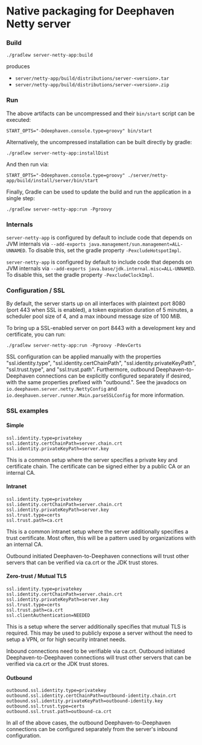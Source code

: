 # Native packaging for Deephaven Netty server

### Build

```shell
./gradlew server-netty-app:build
```

produces

* `server/netty-app/build/distributions/server-<version>.tar`
* `server/netty-app/build/distributions/server-<version>.zip`

### Run

The above artifacts can be uncompressed and their `bin/start` script can be executed:

```shell
START_OPTS="-Ddeephaven.console.type=groovy" bin/start
```

Alternatively, the uncompressed installation can be built directly by gradle:

```shell
./gradlew server-netty-app:installDist
```

And then run via:

```shell
START_OPTS="-Ddeephaven.console.type=groovy" ./server/netty-app/build/install/server/bin/start
```

Finally, Gradle can be used to update the build and run the application in a single step:

```shell
./gradlew server-netty-app:run -Pgroovy
```

### Internals

`server-netty-app` is configured by default to include code that depends on JVM internals via
`--add-exports java.management/sun.management=ALL-UNNAMED`. To disable this, set the gradle property `-PexcludeHotspotImpl`.

`server-netty-app` is configured by default to include code that depends on JVM internals via
`--add-exports java.base/jdk.internal.misc=ALL-UNNAMED`. To disable this, set the gradle property `-PexcludeClockImpl`.

### Configuration / SSL

By default, the server starts up on all interfaces with plaintext port 8080 (port 443 when SSL is enabled), a token
expiration duration of 5 minutes, a scheduler pool size of 4, and a max inbound message size of 100 MiB.

To bring up a SSL-enabled server on port 8443 with a development key and certificate, you can run:
```shell
./gradlew server-netty-app:run -Pgroovy -PdevCerts
```

SSL configuration can be applied manually with the properties "ssl.identity.type", "ssl.identity.certChainPath",
"ssl.identity.privateKeyPath", "ssl.trust.type", and "ssl.trust.path". Furthermore, outbound Deephaven-to-Deephaven
connections can be explicitly configured separately if desired, with the same properties prefixed with "outbound.".
See the javadocs on `io.deephaven.server.netty.NettyConfig` and `io.deephaven.server.runner.Main.parseSSLConfig` for
more information.

### SSL examples

#### Simple

```properties
ssl.identity.type=privatekey
ssl.identity.certChainPath=server.chain.crt
ssl.identity.privateKeyPath=server.key
```

This is a common setup where the server specifies a private key and certificate chain. The certificate can be signed
either by a public CA or an internal CA.

#### Intranet

```properties
ssl.identity.type=privatekey
ssl.identity.certChainPath=server.chain.crt
ssl.identity.privateKeyPath=server.key
ssl.trust.type=certs
ssl.trust.path=ca.crt
```

This is a common intranet setup where the server additionally specifies a trust certificate. Most often, this will be a
pattern used by organizations with an internal CA.

Outbound initiated Deephaven-to-Deephaven connections will trust other servers that can be verified via ca.crt or the
JDK trust stores.

#### Zero-trust / Mutual TLS

```properties
ssl.identity.type=privatekey
ssl.identity.certChainPath=server.chain.crt
ssl.identity.privateKeyPath=server.key
ssl.trust.type=certs
ssl.trust.path=ca.crt
ssl.clientAuthentication=NEEDED
```

This is a setup where the server additionally specifies that mutual TLS is required. This may be used to publicly expose
a server without the need to setup a VPN, or for high security intranet needs.

Inbound connections need to be verifiable via ca.crt. Outbound initiated Deephaven-to-Deephaven connections will trust
other servers that can be verified via ca.crt or the JDK trust stores.

#### Outbound

```properties
outbound.ssl.identity.type=privatekey
outbound.ssl.identity.certChainPath=outbound-identity.chain.crt
outbound.ssl.identity.privateKeyPath=outbound-identity.key
outbound.ssl.trust.type=certs
outbound.ssl.trust.path=outbound-ca.crt
```

In all of the above cases, the outbound Deephaven-to-Deephaven connections can be configured separately from the
server's inbound configuration.
